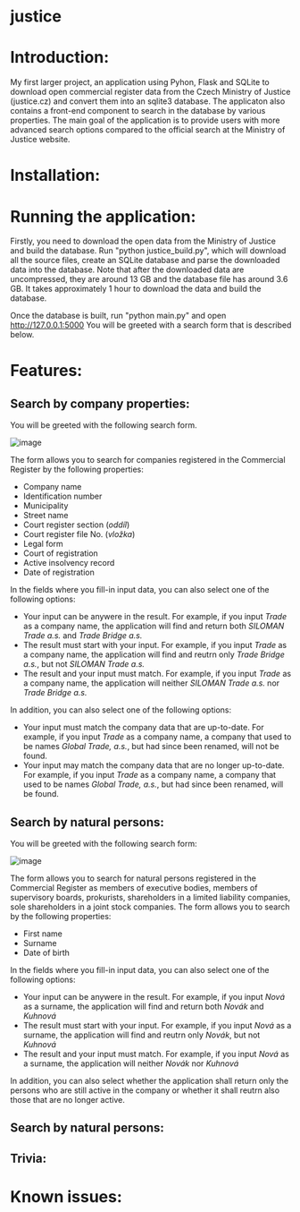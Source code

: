 # justice
<h1>Introduction:</h1>
My first larger project, an application using Pyhon, Flask and SQLite to download open commercial register data from the Czech Ministry of Justice (justice.cz) and convert them into an sqlite3 database. The applicaton also contains a front-end component to search in the database by various properties. The main goal of the application is to provide users with more advanced search options compared to the official search at the Ministry of Justice website. 

<h1>Installation:</h1>

<h1>Running the application:</h1>
Firstly, you need to download the open data from the Ministry of Justice and build the database. Run "python justice_build.py", which will download all the source files, create an SQLite database and parse the downloaded data into the database. Note that after the downloaded data are uncompressed, they are around 13 GB and the database file has around 3.6 GB. It takes approximately 1 hour to download the data and build the database.

Once the database is built, run "python main.py" and open http://127.0.0.1:5000 You will be greeted with a search form that is described below.

<h1>Features:</h1>
<h2>Search by company properties:</h2>
You will be greeted with the following search form.

![image](https://user-images.githubusercontent.com/46304018/116794252-e90da280-aacb-11eb-92aa-93cb300c2043.png)

The form allows you to search for companies registered in the Commercial Register by the following properties:
<ul>
  <li>Company name</li>
  <li>Identification number</li>
  <li>Municipality</li>
  <li>Street name</li>
  <li>Court register section (<i>oddíl</i>)</li>
  <li>Court register file No. (<i>vložka</i>)</li>
  <li>Legal form</li>
  <li>Court of registration</li>
  <li>Active insolvency record</li>
  <li>Date of registration</li>
</ul>  

In the fields where you fill-in input data, you can also select one of the following options:
<ul>
  <li>Your input can be anywere in the result. For example, if you input <i>Trade</i> as a company name, the application will find and return both <i>SILOMAN Trade a.s.</i> and <i>Trade Bridge a.s.</i> </li>
  <li>The result must start with your input. For example, if you input <i>Trade</i> as a company name, the application will find and reutrn only <i>Trade Bridge a.s.</i>, but not <i>SILOMAN Trade a.s.</i></li>
  <li>The result and your input must match. For example, if you input <i>Trade</i> as a company name, the application will neither <i>SILOMAN Trade a.s.</i> nor <i>Trade Bridge a.s.</i></li>
</ul>  

In addition, you can also select one of the following options:
<ul>
  <li>Your input must match the company data that are up-to-date. For example, if you input <i>Trade</i> as a company name, a company that used to be names <i>Global Trade, a.s.</i>, but had since been renamed, will not be found.</li>
  <li>Your input may match the company data that are no longer up-to-date. For example, if you input <i>Trade</i> as a company name, a company that used to be names <i>Global Trade, a.s.</i>, but had since been renamed, will be found.</li>
</ul>  

<h2>Search by natural persons:</h2>
You will be greeted with the following search form:

![image](https://user-images.githubusercontent.com/46304018/116795147-1dd12800-aad3-11eb-9b83-bbd9cd775090.png)

The form allows you to search for natural persons registered in the Commercial Register as members of executive bodies, members of supervisory boards, prokurists, shareholders in a limited liability companies, sole shareholders in a joint stock companies. The form allows you to search by the following properties:
<ul>
  <li>First name</li>
  <li>Surname</li>
  <li>Date of birth</li>
</ul>  

In the fields where you fill-in input data, you can also select one of the following options:
<ul>
  <li>Your input can be anywere in the result. For example, if you input <i>Nová</i> as a surname, the application will find and return both <i>Novák</i> and <i>Kuhnová</i> </li>
  <li>The result must start with your input. For example, if you input <i>Nová</i> as a surname, the application will find and reutrn only <i>Novák</i>, but not <i>Kuhnová</i></li>
  <li>The result and your input must match. For example, if you input <i>Nová</i> as a surname, the application will neither <i>Novák</i> nor <i>Kuhnová</i></li>
</ul>  

In addition, you can also select whether the application shall return only the persons who are still active in the company or whether it shall reutrn also those that are no longer active.

<h2>Search by natural persons:</h2>

<h2>Trivia:</h2>

<h1>Known issues:</h1>

